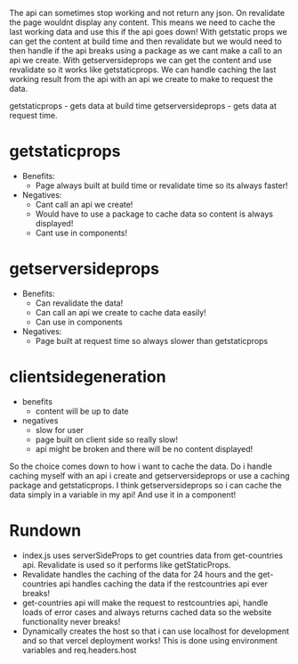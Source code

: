 The api can sometimes stop working and not return any json. On revalidate the page wouldnt display any content. This means we need to cache the last working data and use this if the api goes down!
With getstatic props we can get the content at build time and then revalidate but we would need to then handle if the api breaks using a package as we cant make a call to an api we create.
With getserversideprops we can get the content and use revalidate so it works like getstaticprops. We can handle caching the last working result from the api with an api we create to make to request the data.

getstaticprops - gets data at build time
getserversideprops - gets data at request time.

# getstaticprops
- Benefits:
    - Page always built at build time or revalidate time so its always faster!
- Negatives: 
    - Cant call an api we create!
    - Would have to use a package to cache data so content is always displayed!
    - Cant use in components!

# getserversideprops
- Benefits:
    - Can revalidate the data!
    - Can call an api we create to cache data easily!
    - Can use in components
- Negatives:
    - Page built at request time so always slower than getstaticprops
# clientsidegeneration
- benefits
    - content will be up to date
- negatives
    - slow for user
    - page built on client side so really slow!
    - api might be broken and there will be no content displayed!

So the choice comes down to how i want to cache the data. Do i handle caching myself with an api i create and getserversideprops or use a caching package and getstaticprops.
I think getserversideprops so i can cache the data simply in a variable in my api! And use it in a component!

# Rundown

- index.js uses serverSideProps to get countries data from get-countries api. Revalidate is used so it performs like getStaticProps.
- Revalidate handles the caching of the data for 24 hours and the get-countries api handles caching the data if the restcountries api ever breaks!
- get-countries api will make the request to restcountries api, handle loads of error cases and always returns cached data so the website functionality never breaks!
- Dynamically creates the host so that i can use localhost for development and so that vercel deployment works! This is done using environment variables and req.headers.host